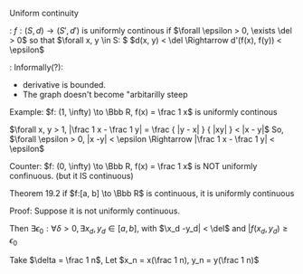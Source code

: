Uniform continuity

: $f:(S, d) \to (S',d')$ is uniformly continous
if $\forall \epsilon > 0, \exists \del > 0$
so that $\forall x, y \in S: $
$d(x, y) < \del \Rightarrow d'(f(x), f(y)) < \epsilon$

: Informally(?):
  * derivative is bounded.
  * The graph doesn't become "arbitarilly steep

Example: $f: (1, \infty) \to \Bbb R, f(x) = \frac 1 x$ is  uniformly continous

$\forall x, y > 1, |\frac 1 x  - \frac 1 y| = \frac { |y - x| } { |xy| } < |x - y|$
So, $\forall \epsilon > 0, |x -y| < \epsilon \Rightarrow |\frac 1 x - \frac 1 y| < \epsilon$

Counter: $f: (0, \infty) \to \Bbb R, f(x) = \frac 1 x$ is NOT uniformly confinuous. (but it IS continuous)

Theorem 19.2 if $f:[a, b] \to \Bbb R$ is  continuous, it is uniformly continuous

Proof: Suppose it is not uniformly continuous.

Then $\exists \epsilon_0: \forall \delta > 0, \exists x_d, y_d \in [a, b]$,
with $\x_d -y_d| < \del$ and $|f(x_d, y_d) \ge \epsilon_0$

Take $\delta = \frac 1 n$, Let $x_n = x(\frac 1 n), y_n = y(\frac 1 n)$
